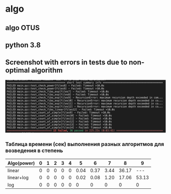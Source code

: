 # algo
## algo OTUS  
## python 3.8  
## Screenshot with errors in tests due to non-optimal algorithm

![Tests](tests.png)

### Таблица времени (сек) выполнения разных алгоритмов для возведения в степень
| Algo(power) | 0 | 1 | 2 | 3 | 4 | 5    | 6    | 7    | 8     | 9     |
|-------------|---|---|---|---|---|------|------|------|-------|-------|
| linear      | 0 | 0 | 0 | 0 | 0 | 0.04 | 0.37 | 3.44 | 36.17 | ---   |
| linear+log  | 0 | 0 | 0 | 0 | 0 | 0.02 | 0.08 | 1.20 | 17.06 | 53.13 |
| log         | 0 | 0 | 0 | 0 | 0 | 0    | 0    | 0    | 0     | 0     |